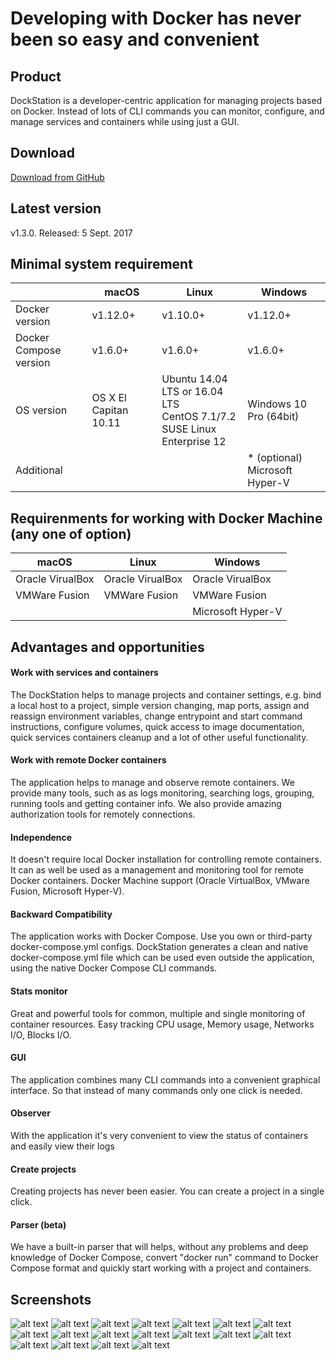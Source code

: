 # Developing with Docker has never been so easy and convenient

## Product
DockStation is a developer-centric application for managing projects based on Docker. Instead of lots of CLI commands you can monitor, configure, and manage services and containers while using just a GUI.

## Download
[Download from GitHub](https://github.com/DockStation/dockstation/releases)

## Latest version
v1.3.0. Released: 5 Sept. 2017 

## Minimal system requirement

|                        | macOS                 | Linux                                                                               | Windows                |
| ---------------------- |-----------------------|-------------------------------------------------------------------------------------|------------------------|
| Docker version         | v1.12.0+              | v1.10.0+                                                                            | v1.12.0+               |
| Docker Compose version | v1.6.0+               | v1.6.0+                                                                             | v1.6.0+                |
| OS version             | OS X El Capitan 10.11 | Ubuntu 14.04 LTS or 16.04 LTS <br /> CentOS 7.1/7.2 <br /> SUSE Linux Enterprise 12 | Windows 10 Pro (64bit) |
| Additional             |                       |                                                                                     | * (optional) Microsoft Hyper-V      |

## Requirenments for working with Docker Machine (any one of option)

| macOS            | Linux            | Windows           |
| -----------------|------------------|-------------------|
| Oracle VirualBox | Oracle VirualBox | Oracle VirualBox  |
| VMWare Fusion    | VMWare Fusion    | VMWare Fusion     | 
|                  |                  | Microsoft Hyper-V | 

## Advantages and opportunities

#### Work with services and containers
The DockStation helps to manage projects and container settings, e.g. bind a local host to a project, simple version changing, map ports, assign and reassign environment variables, change entrypoint and start command instructions, configure volumes, quick access to image documentation, quick services containers cleanup and a lot of other useful functionality.

#### Work with remote Docker containers
The application helps to manage and observe remote containers. We provide many tools, such as as logs monitoring, searching logs, grouping, running tools and getting container info. We also provide amazing authorization tools for remotely connections.

#### Independence
It doesn't require local Docker installation for controlling remote containers. 
It can as well be used as a management and monitoring tool for remote Docker containers. 
Docker Machine support (Oracle VirtualBox, VMware Fusion, Microsoft Hyper-V).

#### Backward Compatibility
The application works with Docker Compose. Use you own or third-party docker-compose.yml configs. DockStation generates a clean and native docker-compose.yml file which can be used even outside the application, using the native Docker Compose CLI commands.

#### Stats monitor
Great and powerful tools for common, multiple and single monitoring of container resources. 
Easy tracking CPU usage, Memory usage, Networks I/O, Blocks I/O.

#### GUI
The application combines many CLI commands into a convenient graphical interface. So that instead of many commands only one click is needed. 

#### Observer
With the application it's very convenient to view the status of containers and easily view their logs

#### Create projects
Creating projects has never been easier. You can create a project in a single click.

#### Parser (beta)
We have a built-in parser that will helps, without any problems and deep knowledge of Docker Compose, convert "docker run" command to Docker Compose format and quickly start working with a project and containers.

## Screenshots

![alt text](https://dockstation.io/images/screen_1.png?v=1.3 "Screen #1")
![alt text](https://dockstation.io/images/screen_3.png?v=1.3 "Screen #2")
![alt text](https://dockstation.io/images/screen_4.png?v=1.3 "Screen #3")
![alt text](https://dockstation.io/images/screen_7.png?v=1.3 "Screen #4")
![alt text](https://dockstation.io/images/screen_5.png?v=1.3 "Screen #5")
![alt text](https://dockstation.io/images/screen_8.png?v=1.3 "Screen #6")
![alt text](https://dockstation.io/images/screen_9.png?v=1.3 "Screen #7")
![alt text](https://dockstation.io/images/screen_6.png?v=1.3 "Screen #8")
![alt text](https://dockstation.io/images/screen_1.3_1.png?v=1.3 "Screen #10")
![alt text](https://dockstation.io/images/screen_1.3_2.png?v=1.3 "Screen #11")
![alt text](https://dockstation.io/images/screen_1.3_3.png?v=1.3 "Screen #12")
![alt text](https://dockstation.io/images/screen_1.3_4.png?v=1.3 "Screen #13")
![alt text](https://dockstation.io/images/screen_1.3_5.png?v=1.3 "Screen #14")
![alt text](https://dockstation.io/images/screen_1.3_6.png?v=1.3 "Screen #15")
![alt text](https://dockstation.io/images/screen_1.3_7.png?v=1.3 "Screen #16")
![alt text](https://dockstation.io/images/screen_1.3_8.png?v=1.3 "Screen #17")
![alt text](https://dockstation.io/images/screen_1.3_9.png?v=1.3 "Screen #18")
![alt text](https://dockstation.io/images/screen_10.png?v=1.3 "Screen #19")
